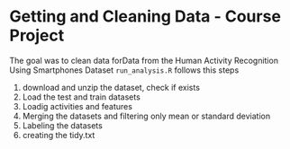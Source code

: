 # Getting and Cleaning Data - Course Project

The goal was to clean data forData from the Human Activity Recognition Using Smartphones Dataset
`run_analysis.R` follows this steps

1. download and unzip the dataset, check if exists
2. Load the test and train datasets
3. Loadig activities and features
4. Merging the datasets and filtering only mean or standard deviation
5. Labeling the datasets
6. creating the tidy.txt
